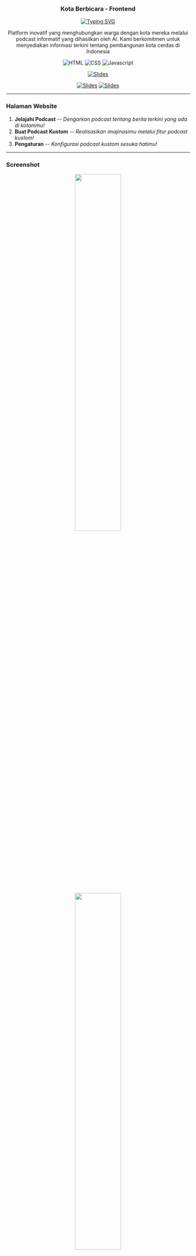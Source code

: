 

<p align="center">
  <h3 align="center">Kota Berbicara - Frontend</h3>
</p>

<p align="center">
  <a href="https://git.io/typing-svg"><img src="https://readme-typing-svg.demolab.com?font=Fira+Code&pause=1000&center=true&vCenter=true&width=435&lines=Dengarkan+kota+anda+berbicara" alt="Typing SVG" /></a>
</p>

<p align="center">
  Platform inovatif yang menghubungkan warga dengan kota mereka melalui podcast informatif yang dihasilkan oleh AI. Kami berkomitmen untuk menyediakan informasi terkini tentang pembangunan kota cerdas di Indonesia
</p>

<p align="center">
    <img alt="HTML" title="HTML" src="https://img.shields.io/badge/HTML-%23E34F26.svg?logo=html5&logoColor=white"/>
    <img alt="CSS" title="CSS" src="https://img.shields.io/badge/CSS-639?logo=css&logoColor=fff"/>
  <img alt="Javascript" title="Javascript" src="https://img.shields.io/badge/JavaScript-F7DF1E?logo=javascript&logoColor=000"/>
</p>

<p align="center">
    <a href="https://compfest-podcast-generator-frontend.vercel.app/">
      <img src="https://custom-icon-badges.demolab.com/badge/-Click%20Me%20to%20Visit%20Website-palegreen?style=for-the-badge&logoColor=white" title="Slides" alt="Slides"/></a>
</p>
<p align="center">
  <a href="https://youtu.be/3oToZepB7tM">
      <img src="https://custom-icon-badges.demolab.com/badge/-Video%20Demo-B71C1C?style=for-the-badge&logo=YouTube&logoColor=white" title="Slides" alt="Slides"/></a>
  <a href="https://www.tiktok.com/@kotaberbicara">
      <img src="https://custom-icon-badges.demolab.com/badge/-Kota%20Berbicara%20Tiktok-black?style=for-the-badge&logo=TIktok&logoColor=white" title="Slides" alt="Slides"/></a>
</p>

---

### Halaman Website
1. **Jelajahi Podcast** -- *Dengarkan podcast tentang berita terkini yang ada di kotammu!*
2. **Buat Podcast Kustom** -- *Realisasikan imajinasimu melalui fitur podcast kustom!*
3. **Pengaturan** -- *Konfigurasi podcast kustom sesuka hatimu!*

---

### Screenshot
<p align="center">
<img width=50% src="https://github.com/user-attachments/assets/f0645048-20c8-4ab3-b9ac-dd2ee1e0db27"></img>
</p>
<p align="center">
<img width=50% src="https://github.com/user-attachments/assets/badf5294-4cfb-4370-8d27-1683f83ff82a"></img>
</p>
<p align="center">
<img width=50% src="https://github.com/user-attachments/assets/9083a5be-89ff-42d0-b902-da9e809d9195"></img>
</p>

---
### Backend Source Code
| Backend | Description | Source Code |
|-----------------|-------------|-------------|
| Website Backend | Backend untuk menangani proses pada website | [Lihat Source Code](https://github.com/SalomoHS/Compfest-Website-API) |
| Publication Backend | Backend untuk menangani proses publikasi konten | [Lihat Source Code](https://github.com/SalomoHS/Compfest-Publication-API) |

---
### Kontributor
<p>
  <a href="https://www.linkedin.com/in/salomohendriansudjono/">
    <img alt="Salomo Hendrian Sudjono" title="Salomo Hendrian Sudjono" src="https://custom-icon-badges.demolab.com/badge/-Salomo%20Hendrian%20Sudjono-blue?style=for-the-badge&logo=person-fill&logoColor=white"/>
  </a>
  <a href="https://id.linkedin.com/in/matthew-lefrandt-6578a1298/">
    <img alt="Matthew Lefrandt" title="Matthew Lefrandt" src="https://custom-icon-badges.demolab.com/badge/-Matthew%20Lefrandt-blue?style=for-the-badge&logo=person-fill&logoColor=white"/>
  </a>
</p>

